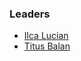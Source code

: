 ### Leaders
* [Ilca Lucian](mailto:ilca.lucian@owasp.org)
* [Titus Balan](mailto:titus.balan@owasp.org)
